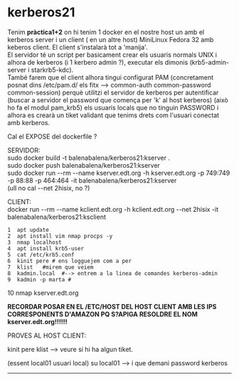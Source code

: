 # kerberos21

Tenim **pràctica1+2** on hi tenim 1 docker en el nostre host un amb el kerberos server i un client ( en un altre host) MiniLinux Fedora 32 amb keberos client. El client s'instalarà tot a 'manija'.  
El servidor té un script per basicament crear els usuaris normals UNIX i alhora de kerberos (i 1 kerbero admin ?), executar els dimonis (krb5-admin-server i starkrb5-kdc).   
També farem que el client alhora tingui configurat PAM (concretament posnat dins /etc/pam.d/ els fitx --> common-auth  common-password  common-session)
perquè utilitzi el servidor de kerberos per autentificar (buscar a servidor el password que comença per 'k' al host kerberos) (això ho fa el modul pam_krb5) els usuaris locals que no tinguin PASSWORD i alhora es crearà un tiket validant que tenims drets com l'usuari conectat amb kerberos. 
  
Cal el EXPOSE del dockerfile ?  
  
SERVIDOR:  
sudo docker build -t balenabalena/kerberos21:kserver .  
sudo docker push balenabalena/kerberos21:kserver  
sudo docker run --rm --name kserver.edt.org -h kserver.edt.org -p 749:749 -p 88:88 -p 464:464  -it balenabalena/kerberos21:kserver  
(ull no cal --net 2hisix, no ?)  

CLIENT:  
docker run --rm --name kclient.edt.org -h kclient.edt.org --net 2hisix -it balenabalena/kerberos21:ksclient  
  
    1  apt update
    2  apt install vim nmap procps -y
    3  nmap localhost
    4  apt install krb5-user
    5  cat /etc/krb5.conf
    6  kinit pere # ens logguejem com a per
    7  klist   #mirem que veiem
    8  kadmin.local  #--> entrem a la linea de comandes kerberos-admin
    9  kadmin -p marta #
   10  nmap kserver.edt.org


**RECORDAR POSAR EN EL /ETC/HOST DEL HOST CLIENT AMB LES IPS CORRESPONENTS D'AMAZON PQ S?APIGA RESOLDRE EL NOM kserver.edt.org!!!!!!**  


PROVES AL HOST CLIENT:

kinit pere 
klist --> veure si hi ha algun tiket.

(essent local01 usuari local)
su local01 --> i que demani password kerberos


----------------------------------------------------------------------------------------------------




